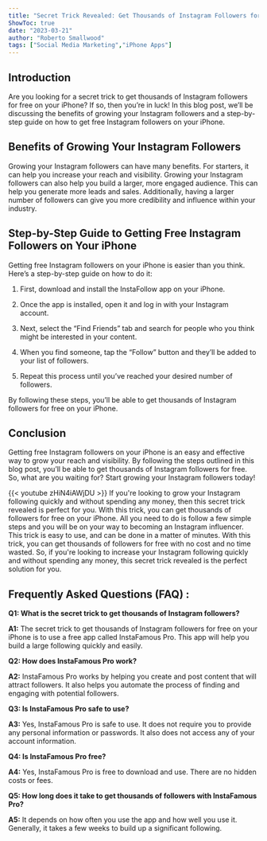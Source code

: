 ```yaml
---
title: "Secret Trick Revealed: Get Thousands of Instagram Followers for Free on Your iPhone!"
ShowToc: true 
date: "2023-03-21"
author: "Roberto Smallwood" 
tags: ["Social Media Marketing","iPhone Apps"]
---
```

## Introduction

Are you looking for a secret trick to get thousands of Instagram followers for free on your iPhone? If so, then you’re in luck! In this blog post, we’ll be discussing the benefits of growing your Instagram followers and a step-by-step guide on how to get free Instagram followers on your iPhone. 

## Benefits of Growing Your Instagram Followers

Growing your Instagram followers can have many benefits. For starters, it can help you increase your reach and visibility. Growing your Instagram followers can also help you build a larger, more engaged audience. This can help you generate more leads and sales. Additionally, having a larger number of followers can give you more credibility and influence within your industry. 

## Step-by-Step Guide to Getting Free Instagram Followers on Your iPhone

Getting free Instagram followers on your iPhone is easier than you think. Here’s a step-by-step guide on how to do it: 

1. First, download and install the InstaFollow app on your iPhone. 

2. Once the app is installed, open it and log in with your Instagram account. 

3. Next, select the “Find Friends” tab and search for people who you think might be interested in your content. 

4. When you find someone, tap the “Follow” button and they’ll be added to your list of followers. 

5. Repeat this process until you’ve reached your desired number of followers. 

By following these steps, you’ll be able to get thousands of Instagram followers for free on your iPhone. 

## Conclusion

Getting free Instagram followers on your iPhone is an easy and effective way to grow your reach and visibility. By following the steps outlined in this blog post, you’ll be able to get thousands of Instagram followers for free. So, what are you waiting for? Start growing your Instagram followers today!

{{< youtube zHiN4iAWjDU >}} 
If you're looking to grow your Instagram following quickly and without spending any money, then this secret trick revealed is perfect for you. With this trick, you can get thousands of followers for free on your iPhone. All you need to do is follow a few simple steps and you will be on your way to becoming an Instagram influencer. This trick is easy to use, and can be done in a matter of minutes. With this trick, you can get thousands of followers for free with no cost and no time wasted. So, if you're looking to increase your Instagram following quickly and without spending any money, this secret trick revealed is the perfect solution for you.

## Frequently Asked Questions (FAQ) :
**Q1: What is the secret trick to get thousands of Instagram followers?**

**A1:** The secret trick to get thousands of Instagram followers for free on your iPhone is to use a free app called InstaFamous Pro. This app will help you build a large following quickly and easily.

**Q2: How does InstaFamous Pro work?**

**A2:** InstaFamous Pro works by helping you create and post content that will attract followers. It also helps you automate the process of finding and engaging with potential followers.

**Q3: Is InstaFamous Pro safe to use?**

**A3:** Yes, InstaFamous Pro is safe to use. It does not require you to provide any personal information or passwords. It also does not access any of your account information.

**Q4: Is InstaFamous Pro free?**

**A4:** Yes, InstaFamous Pro is free to download and use. There are no hidden costs or fees.

**Q5: How long does it take to get thousands of followers with InstaFamous Pro?**

**A5:** It depends on how often you use the app and how well you use it. Generally, it takes a few weeks to build up a significant following.


